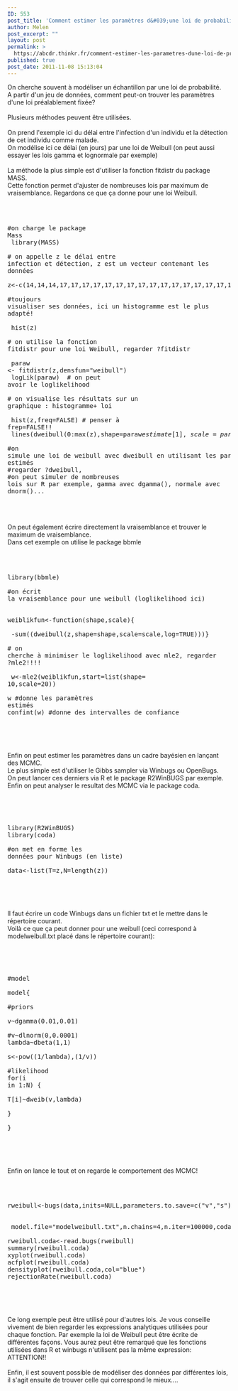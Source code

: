 ```yaml
---
ID: 553
post_title: 'Comment estimer les paramètres d&#039;une loi de probabilité avec R ?'
author: Melen
post_excerpt: ""
layout: post
permalink: >
  https://abcdr.thinkr.fr/comment-estimer-les-parametres-dune-loi-de-probabilite-avec-r/
published: true
post_date: 2011-11-08 15:13:04
---
```

On cherche souvent à modéliser un échantillon par une loi de probabilité. <br />A partir d'un jeu de données, comment peut-on trouver les paramètres d'une loi préalablement fixée?<br /><br />Plusieurs méthodes peuvent être utilisées.<br /><br />On prend l'exemple ici du délai entre l'infection d'un individu et la détection de cet individu comme malade.<br />On modélise ici ce délai (en jours) par une loi de Weibull (on peut aussi essayer les lois gamma et lognormale par exemple)<br /><br />La méthode la plus simple est d'utiliser la fonction fitdistr du package MASS.<br />Cette fonction permet d'ajuster de nombreuses lois par maximum de vraisemblance. Regardons ce que ça donne pour une loi Weibull.<br /><br /> <pre><br /><br />#on charge le package Mass<br /> library(MASS) <br /><br /># on appelle z le délai entre infection et détection, z est un vecteur contenant les données<br /><br />z&lt;-c(14,14,14,17,17,17,17,17,17,17,17,17,17,17,17,17,17,17,17,17,17,17,20,20,20,20,20,20,20,20,20,20,20,20,20,20,20,20,20,20,20,20,20,20,20,20,20,20,23)<br /><br />#toujours visualiser ses données, ici un histogramme est le plus adapté!<br /><br /> hist(z) <br /><br /># on utilise la fonction fitdistr pour une loi Weibull, regarder ?fitdistr<br /><br /> paraw &lt;- fitdistr(z,densfun="weibull") <br /> logLik(paraw)  # on peut avoir le loglikelihood<br /><br /># on visualise les résultats sur un graphique : histogramme+ loi <br /><br /> hist(z,freq=FALSE) # penser à frep=FALSE!!<br /> lines(dweibull(0:max(z),shape=paraw$estimate[1],scale=paraw$estimate[2]),type='l',col='green',lwd=2)<br /><br />#on simule une loi de weibull avec dweibull en utilisant les paramètres estimés<br />#regarder ?dweibull, <br />#on peut simuler de nombreuses lois sur R par exemple, gamma avec dgamma(), normale avec dnorm()...<br /><br /></pre> <br /><br />On peut également écrire directement la vraisemblance et trouver le maximum de vraisemblance.<br />Dans cet exemple on utilise le package bbmle<br /><br /> <pre><br /><br />library(bbmle) <br /><br />#on écrit la vraisemblance pour une weibull (loglikelihood ici)<br /><br /> weiblikfun&lt;-function(shape,scale){<br />    -sum((dweibull(z,shape=shape,scale=scale,log=TRUE)))}<br /><br /># on cherche à minimiser le loglikelihood avec mle2, regarder ?mle2!!!!<br /><br /> w&lt;-mle2(weiblikfun,start=list(shape= 10,scale=20)) <br /><br />w #donne les paramètres estimés<br />confint(w) #donne des intervalles de confiance<br /><br /> </pre>  <br /><br />Enfin on peut estimer les paramètres dans un cadre bayésien en lançant des MCMC.<br />Le plus simple est d'utiliser le Gibbs sampler via Winbugs ou OpenBugs.<br />On peut lancer ces derniers via R et le package R2WinBUGS par exemple.<br />Enfin on peut analyser le resultat des MCMC via le package coda.<br /><br />  <pre> <br /><br /> library(R2WinBUGS)<br />library(coda) <br /><br />#on met en forme les données pour Winbugs (en liste)<br /> data&lt;-list(T=z,N=length(z))<br /><br /> </pre>  <br /><br />Il faut écrire un code Winbugs dans un fichier txt et le mettre dans le répertoire courant.<br />Voilà ce que ça peut donner pour une weibull (ceci correspond à modelweibull.txt placé dans le répertoire courant):<br /><br /> <pre><br /><br /> #model<br /><br />model{<br /><br />#priors<br /><br />v~dgamma(0.01,0.01)<br /><br />#v~dlnorm(0,0.0001)<br />lambda~dbeta(1,1)<br /><br />s&lt;-pow((1/lambda),(1/v))<br /><br />#likelihood<br />for(i in 1:N) {<br /><br />T[i]~dweib(v,lambda)<br /><br />}<br /><br />} <br /> </pre>  <br /><br />Enfin on lance le tout et on regarde le comportement des MCMC!<br />  <pre> <br /><br /> rweibull&lt;-bugs(data,inits=NULL,parameters.to.save=c("v","s"),<br />        model.file="modelweibull.txt",n.chains=4,n.iter=100000,codaPkg=TRUE)<br /><br />rweibull.coda&lt;-read.bugs(rweibull)<br />summary(rweibull.coda)<br />xyplot(rweibull.coda)<br />acfplot(rweibull.coda)<br />densityplot(rweibull.coda,col="blue")<br />rejectionRate(rweibull.coda)<br /><br /> </pre>  <br /><br />Ce long exemple peut être utilisé pour d'autres lois. Je vous conseille vivement de bien regarder les expressions analytiques utilisées pour chaque fonction. Par exemple la loi de Weibull peut être écrite de différentes façons. Vous aurez peut être remarqué que les fonctions utilisées dans R et winbugs n'utilisent pas la même expression: ATTENTION!!<br /><br />Enfin, il est souvent possible de modéliser des données par différentes lois, il s'agit ensuite de trouver celle qui correspond le mieux....